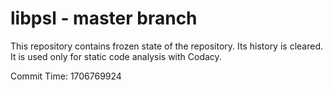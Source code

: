 # libpsl - master branch

This repository contains frozen state of the repository.
Its history is cleared. It is used only for static code
analysis with Codacy.

Commit Time: 1706769924